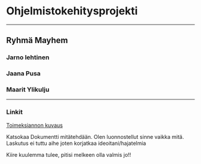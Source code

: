 
# Ohjelmistokehitysprojekti
-----------------------------

## Ryhmä Mayhem

### Jarno lehtinen
### Jaana Pusa
### Maarit Ylikulju

-----------------------------

### Linkit

[Toimeksiannon kuvaus](https://book.sovelluskontti.com/toimeksiannot-2020-01/laskutus)


Katsokaa Dokumentti mitätehdään. Olen luonnostellut sinne vaikka mitä. Laskutus ei tuttu aihe joten korjatkaa ideoitani/hajatelmia

Kiire kuulemma tulee, pitisi melkeen olla valmis jo!!


